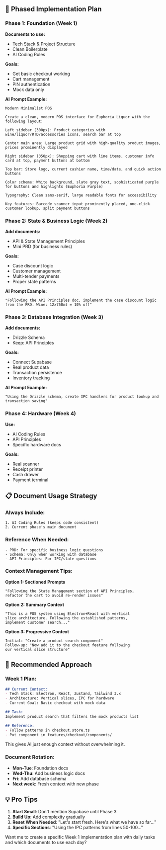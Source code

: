 ## 🎯 **Phased Implementation Plan**

### **Phase 1: Foundation (Week 1)**
**Documents to use:**
- Tech Stack & Project Structure
- Clean Boilerplate
- AI Coding Rules

**Goals:**
- Get basic checkout working
- Cart management
- PIN authentication
- Mock data only

**AI Prompt Example:**
```
Modern Minimalist POS

Create a clean, modern POS interface for Euphoria Liquor with the following layout:

Left sidebar (300px): Product categories with wine/liquor/RTD/accessories icons, search bar at top

Center main area: Large product grid with high-quality product images, prices prominently displayed

Right sidebar (350px): Shopping cart with line items, customer info card at top, payment buttons at bottom

Top bar: Store logo, current cashier name, time/date, and quick action buttons

Color scheme: White background, slate gray text, sophisticated purple for buttons and highlights (Euphoria Purple)

Typography: Clean sans-serif, large readable fonts for accessibility

Key features: Barcode scanner input prominently placed, one-click customer lookup, split payment buttons
```

### **Phase 2: State & Business Logic (Week 2)**
**Add documents:**
- API & State Management Principles
- Mini PRD (for business rules)

**Goals:**
- Case discount logic
- Customer management
- Multi-tender payments
- Proper state patterns

**AI Prompt Example:**
```
"Following the API Principles doc, implement the case discount logic from the PRD. Wine: 12x750ml = 10% off"
```

### **Phase 3: Database Integration (Week 3)**
**Add documents:**
- Drizzle Schema
- Keep: API Principles

**Goals:**
- Connect Supabase
- Real product data
- Transaction persistence
- Inventory tracking

**AI Prompt Example:**
```
"Using the Drizzle schema, create IPC handlers for product lookup and transaction saving"
```

### **Phase 4: Hardware (Week 4)**
**Use:**
- AI Coding Rules
- API Principles
- Specific hardware docs

**Goals:**
- Real scanner
- Receipt printer
- Cash drawer
- Payment terminal

## 📋 **Document Usage Strategy**

### **Always Include:**
```
1. AI Coding Rules (keeps code consistent)
2. Current phase's main document
```

### **Reference When Needed:**
```
- PRD: For specific business logic questions
- Schema: Only when working with database
- API Principles: For IPC/state questions
```

### **Context Management Tips:**

**Option 1: Sectioned Prompts**
```
"Following the State Management section of API Principles, 
refactor the cart to avoid re-render issues"
```

**Option 2: Summary Context**
```
"This is a POS system using Electron+React with vertical 
slice architecture. Following the established patterns, 
implement customer search..."
```

**Option 3: Progressive Context**
```
Initial: "Create a product search component"
Follow-up: "Now add it to the checkout feature following 
our vertical slice structure"
```

## 🎨 **Recommended Approach**

### **Week 1 Plan:**
```markdown
## Current Context:
- Tech Stack: Electron, React, Zustand, Tailwind 3.x
- Architecture: Vertical slices, IPC for hardware
- Current Goal: Basic checkout with mock data

## Task:
Implement product search that filters the mock products list

## Reference:
- Follow patterns in checkout.store.ts
- Put component in features/checkout/components/
```

This gives AI just enough context without overwhelming it.

### **Document Rotation:**
- **Mon-Tue**: Foundation docs
- **Wed-Thu**: Add business logic docs  
- **Fri**: Add database schema
- **Next week**: Fresh context with new phase

## 💡 **Pro Tips**

1. **Start Small**: Don't mention Supabase until Phase 3
2. **Build Up**: Add complexity gradually
3. **Reset When Needed**: "Let's start fresh. Here's what we have so far..."
4. **Specific Sections**: "Using the IPC patterns from lines 50-100..."

Want me to create a specific Week 1 implementation plan with daily tasks and which documents to use each day?